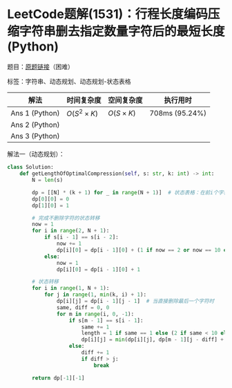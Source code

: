 # LeetCode题解(1531)：行程长度编码压缩字符串删去指定数量字符后的最短长度(Python)

题目：[原题链接](https://leetcode-cn.com/problems/string-compression-ii/)（困难）

标签：字符串、动态规划、动态规划-状态表格

| 解法           | 时间复杂度 | 空间复杂度 | 执行用时       |
| -------------- | ---------- | ---------- | -------------- |
| Ans 1 (Python) | $O(S^2×K)$ | $O(S×K)$   | 708ms (95.24%) |
| Ans 2 (Python) |            |            |                |
| Ans 3 (Python) |            |            |                |

解法一（动态规划）：

```python
class Solution:
    def getLengthOfOptimalCompression(self, s: str, k: int) -> int:
        N = len(s)

        dp = [[N] * (k + 1) for _ in range(N + 1)]  # 状态表格：在前i个字符中删除k个字符的最小压缩串长度
        dp[0][0] = 0
        dp[1][0] = 1

        # 完成不删除字符的状态转移
        now = 1
        for i in range(2, N + 1):
            if s[i - 1] == s[i - 2]:
                now += 1
                dp[i][0] = dp[i - 1][0] + (1 if now == 2 or now == 10 or now == 100 else 0)
            else:
                now = 1
                dp[i][0] = dp[i - 1][0] + 1

        # 状态转移
        for i in range(1, N + 1):
            for j in range(1, min(k, i) + 1):
                dp[i][j] = dp[i - 1][j - 1]  # 当直接删除最后一个字符时
                same, diff = 0, 0
                for m in range(i, 0, -1):
                    if s[m - 1] == s[i - 1]:
                        same += 1
                        length = 1 if same == 1 else (2 if same < 10 else (3 if same < 100 else 4))
                        dp[i][j] = min(dp[i][j], dp[m - 1][j - diff] + length)  # 转移到对应位置所需删除的数量为diff，相同值的数量为same
                    else:
                        diff += 1
                        if diff > j:
                            break

        return dp[-1][-1]
```



